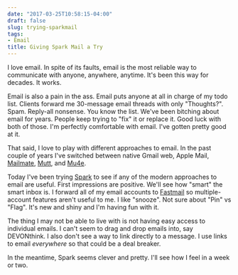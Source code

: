 ```yaml
---
date: "2017-03-25T10:58:15-04:00"
draft: false
slug: trying-sparkmail
tags:
- Email
title: Giving Spark Mail a Try
---
```


I love email. In spite of its faults, email is the most reliable way to
communicate with anyone, anywhere, anytime. It's been this way for decades. It
works.

Email is also a pain in the ass. Email puts anyone at all in charge of my todo
list. Clients forward me 30-message email threads with only "Thoughts?". Spam.
Reply-all nonsense. You know the list. We've been bitching about email for
years. People keep trying to "fix" it or replace it. Good luck with both of
those. I'm perfectly comfortable with email. I've gotten pretty good at it.

That said, I love to play with different approaches to email. In the past couple
of years I've switched between native Gmail web, Apple
Mail, [Mailmate](https://freron.com/), [Mutt](http://www.mutt.org/),
and [Mu4e](http://www.djcbsoftware.nl/code/mu/mu4e.html).

Today I've been trying [Spark](https://sparkmailapp.com) to see if any of the
modern approaches to email are useful. First impressions are positive. We'll see
how "smart" the smart inbox is. I forward all of my email accounts
to [Fastmail](https://fastmail.com) so multiple-account features aren't useful
to me. I like "snooze". Not sure about "Pin" vs "Flag". It's new and shiny and
I'm having fun with it.

The thing I may not be able to live with is not having easy access to individual
emails. I can't seem to drag and drop emails into, say DEVONthink. I also don't
see a way to link directly to a message. I use links to email _everywhere_ so
that could be a deal breaker.

In the meantime, Spark seems clever and pretty. I'll see how I feel in a week or
two.

